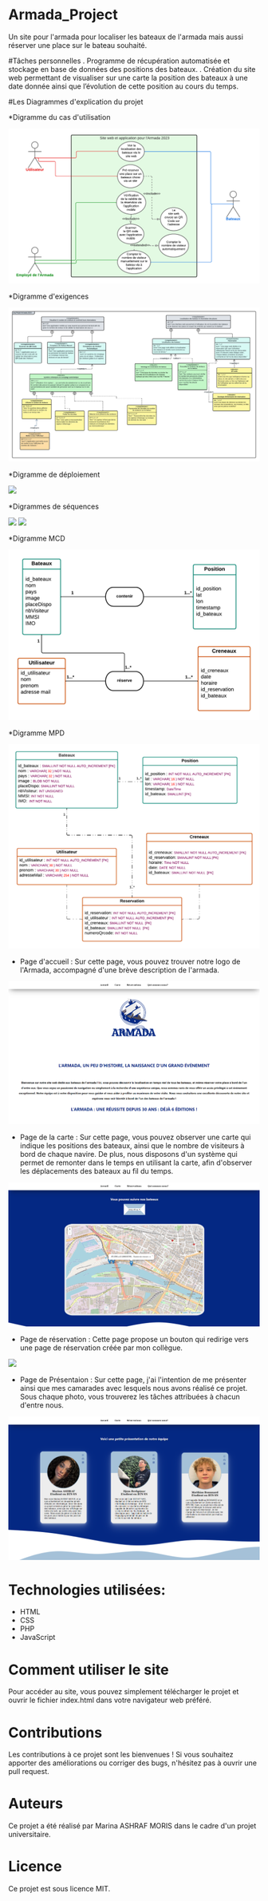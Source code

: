 # Armada_Project
Un site pour l'armada pour localiser les bateaux de l'armada mais aussi réserver une place sur le bateau souhaité. 

#Tâches personnelles
. Programme de récupération automatisée et stockage en base de données des positions des bateaux.
. Création du site web permettant de visualiser sur une carte la position des bateaux à une date donnée ainsi que l’évolution de cette position au cours du temps.

#Les Diagrammes d'explication du projet

*Digramme du cas d'utilisation

![](img/Diagrammedecasd'utilisation.png)

*Digramme d'exigences

![](img/Diagrammed'Exigence.png)

*Digramme de déploiement

![](img/Diagrammedéploiement.png)

*Digrammes de séquences

![](img/DiagrammeSéquence1.png)
![](img/DiagrammeSéquence2.png)

*Digramme MCD

![](img/DiagrammeMCD.png)


*Digramme MPD

![](img/DiagrammeMPD.png)

* Page d'accueil : Sur cette page, vous pouvez trouver notre logo de l'Armada, accompagné d'une brève description de l'armada.
  
![](img/acceuil.PNG)

* Page de la carte : Sur cette page, vous pouvez observer une carte qui indique les positions des bateaux, ainsi que le nombre de visiteurs à bord de chaque navire. De plus, nous disposons d'un système qui permet de remonter dans le temps en utilisant la carte, afin d'observer les déplacements des bateaux au fil du temps.
  
![](img/carte.png)

* Page de réservation : Cette page propose un bouton qui redirige vers une page de réservation créée par mon collègue.
  
![](img/Réservation.PNG)

* Page de Présentaion : Sur cette page, j'ai l'intention de me présenter ainsi que mes camarades avec lesquels nous avons réalisé ce projet. Sous chaque photo, vous trouverez les tâches attribuées à chacun d'entre nous.
  
![](img/presentationPNG.PNG)

# Technologies utilisées:
* HTML
* CSS
* PHP
* JavaScript

# Comment utiliser le site
Pour accéder au site, vous pouvez simplement télécharger le projet et ouvrir le fichier index.html dans votre navigateur web préféré.

# Contributions
Les contributions à ce projet sont les bienvenues ! Si vous souhaitez apporter des améliorations ou corriger des bugs, n'hésitez pas à ouvrir une pull request.

# Auteurs
Ce projet a été réalisé par Marina ASHRAF MORIS dans le cadre d'un projet universitaire.

# Licence
Ce projet est sous licence MIT.
